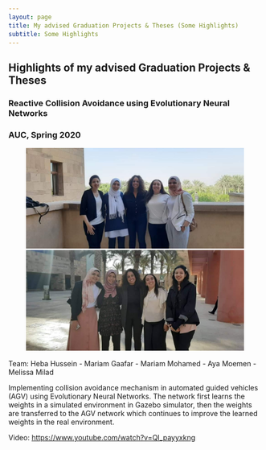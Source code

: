 ```yaml
---
layout: page
title: My advised Graduation Projects & Theses (Some Highlights)
subtitle: Some Highlights
---
```


## Highlights of my advised Graduation Projects & Theses

### Reactive Collision Avoidance using Evolutionary Neural Networks

### AUC, Spring 2020

<center>
<img src="GPs/AUC20-GANN_Car_1.jpeg" height="200">
<img src="GPs/AUC20-GANN_Car_2.jpeg" height="200">
</center>

Team: Heba Hussein - Mariam Gaafar - Mariam Mohamed - Aya Moemen - Melissa Milad


Implementing collision avoidance mechanism in automated guided vehicles (AGV) using Evolutionary Neural Networks. The network first learns the weights in a simulated environment in Gazebo simulator, then the weights are transferred to the AGV network which continues to improve the learned weights in the real environment. 

Video: https://www.youtube.com/watch?v=QI_payyxkng
